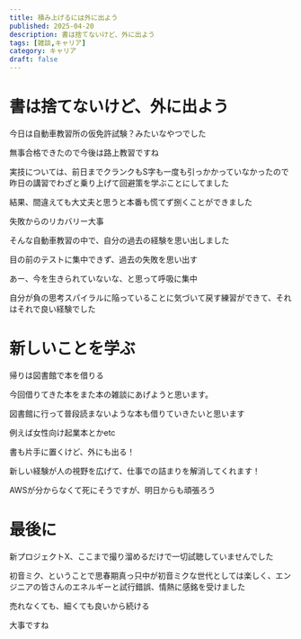 ```yaml
---
title: 積み上げるには外に出よう
published: 2025-04-20
description: 書は捨てないけど、外に出よう
tags: [雑談,キャリア]
category: キャリア
draft: false
---
```


# 書は捨てないけど、外に出よう

今日は自動車教習所の仮免許試験？みたいなやつでした

無事合格できたので今後は路上教習ですね

実技については、前日までクランクもS字も一度も引っかかっていなかったので昨日の講習でわざと乗り上げて回避策を学ぶことにしてました

結果、間違えても大丈夫と思うと本番も慌てず捌くことができました

失敗からのリカバリー大事

そんな自動車教習の中で、自分の過去の経験を思い出しました

目の前のテストに集中できず、過去の失敗を思い出す

あー、今を生きられていないな、と思って呼吸に集中

自分が負の思考スパイラルに陥っていることに気づいて戻す練習ができて、それはそれで良い経験でした

# 新しいことを学ぶ

帰りは図書館で本を借りる

今回借りてきた本をまた本の雑談にあげようと思います。

図書館に行って普段読まないような本も借りていきたいと思います

例えば女性向け起業本とかetc

書も片手に置くけど、外にも出る！

新しい経験が人の視野を広げて、仕事での詰まりを解消してくれます！

AWSが分からなくて死にそうですが、明日からも頑張ろう

# 最後に

新プロジェクトX、ここまで撮り溜めるだけで一切試聴していませんでした

初音ミク、ということで思春期真っ只中が初音ミクな世代としては楽しく、エンジニアの皆さんのエネルギーと試行錯誤、情熱に感銘を受けました

売れなくても、細くても良いから続ける

大事ですね
